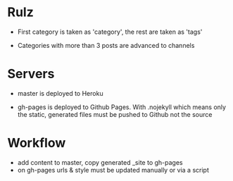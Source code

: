 # Rulz

* First category is taken as 'category', the rest are taken as 'tags'

* Categories with more than 3 posts are advanced to channels


# Servers

* master is deployed to Heroku

* gh-pages is deployed to Github Pages. With .nojekyll which means only the static, generated files must be pushed to Github not the source


# Workflow

* add content to master, copy generated _site to gh-pages
* on gh-pages urls & style must be updated manually or via a script

